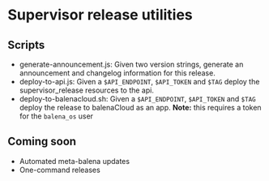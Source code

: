 # Supervisor release utilities

## Scripts

* generate-announcement.js: Given two version strings, generate an announcement
	and changelog information for this release.
* deploy-to-api.js: Given a `$API_ENDPOINT`, `$API_TOKEN` and `$TAG` deploy the
	supervisor_release resources to the api.
* deploy-to-balenacloud.sh: Given a `$API_ENDPOINT`, `$API_TOKEN` and `$TAG` deploy the
	release to balenaCloud as an app. **Note:** this requires a token for the `balena_os` user

## Coming soon

* Automated meta-balena updates
* One-command releases
